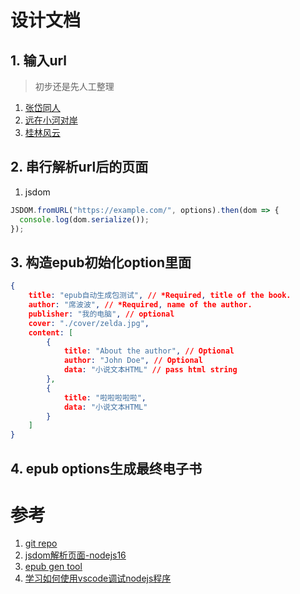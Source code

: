 # 设计文档

## 1. 输入url
> 初步还是先人工整理
1. [张岱同人](https://mp.weixin.qq.com/mp/homepage?__biz=MzU3Nzg2Njk4MA==&hid=1&sn=848ae69ca5401956d2b865f094418aee&scene=18#wechat_redirect)
2. [远在小河对岸](https://mp.weixin.qq.com/s/z3aD-7cxHgti-VyfeHwaww)
3. [桂林风云](https://mp.weixin.qq.com/mp/appmsgalbum?__biz=MzAwMDU0NzkzMg==&action=getalbum&album_id=1652919484384362504&scene=173&from_msgid=2458542270&from_itemidx=2&count=3&nolastread=1#wechat_redirect)

## 2. 串行解析url后的页面
1. jsdom 
```javascript
JSDOM.fromURL("https://example.com/", options).then(dom => {
  console.log(dom.serialize());
});
```

## 3. 构造epub初始化option里面
```json
{
    title: "epub自动生成包测试", // *Required, title of the book.
    author: "席波波", // *Required, name of the author.
    publisher: "我的电脑", // optional
    cover: "./cover/zelda.jpg",
    content: [
        {
            title: "About the author", // Optional
            author: "John Doe", // Optional
            data: "小说文本HTML" // pass html string
        },
        {
            title: "啦啦啦啦啦",
            data: "小说文本HTML"
        }
    ]
}
```
## 4. epub options生成最终电子书

# 参考
1. [git repo](https://github.com/my19940202/epub_generator)
2. [jsdom解析页面-nodejs16](https://github.com/jsdom/jsdom)
3. [epub gen tool](https://github.com/cyrilis/epub-gen)
4. [学习如何使用vscode调试nodejs程序](https://wizardforcel.gitbooks.io/node-in-debugging/content/4.3.html)